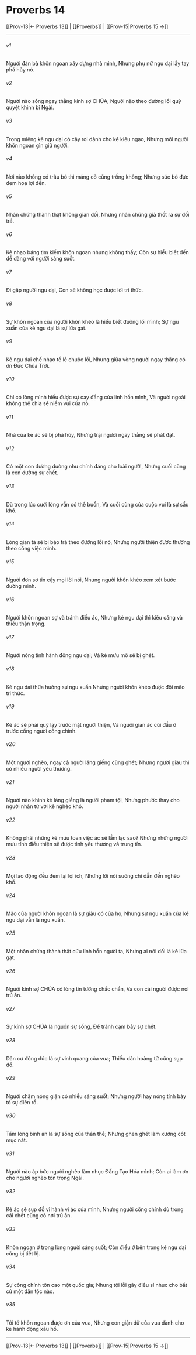# Proverbs 14

[[Prov-13|← Proverbs 13]] | [[Proverbs]] | [[Prov-15|Proverbs 15 →]]
***



###### v1 
Người đàn bà khôn ngoan xây dựng nhà mình, Nhưng phụ nữ ngu dại lấy tay phá hủy nó. 

###### v2 
Người nào sống ngay thẳng kính sợ CHÚA, Người nào theo đường lối quỷ quyệt khinh bỉ Ngài. 

###### v3 
Trong miệng kẻ ngu dại có cây roi dành cho kẻ kiêu ngạo, Nhưng môi người khôn ngoan gìn giữ người. 

###### v4 
Nơi nào không có trâu bò thì máng cỏ cũng trống không; Nhưng sức bò đực đem hoa lợi đến. 

###### v5 
Nhân chứng thành thật không gian dối, Nhưng nhân chứng giả thốt ra sự dối trá. 

###### v6 
Kẻ nhạo báng tìm kiếm khôn ngoan nhưng không thấy; Còn sự hiểu biết đến dễ dàng với người sáng suốt. 

###### v7 
Đi gặp người ngu dại, Con sẽ không học được lời tri thức. 

###### v8 
Sự khôn ngoan của người khôn khéo là hiểu biết đường lối mình; Sự ngu xuẩn của kẻ ngu dại là sự lừa gạt. 

###### v9 
Kẻ ngu dại chế nhạo tế lễ chuộc lỗi, Nhưng giữa vòng người ngay thẳng có ơn Đức Chúa Trời. 

###### v10 
Chỉ có lòng mình hiểu được sự cay đắng của linh hồn mình, Và người ngoài không thể chia sẻ niềm vui của nó. 

###### v11 
Nhà của kẻ ác sẽ bị phá hủy, Nhưng trại người ngay thẳng sẽ phát đạt. 

###### v12 
Có một con đường dường như chính đáng cho loài người, Nhưng cuối cùng là con đường sự chết. 

###### v13 
Dù trong lúc cười lòng vẫn có thể buồn, Và cuối cùng của cuộc vui là sự sầu khổ. 

###### v14 
Lòng gian tà sẽ bị báo trả theo đường lối nó, Nhưng người thiện được thưởng theo công việc mình. 

###### v15 
Người đơn sơ tin cậy mọi lời nói, Nhưng người khôn khéo xem xét bước đường mình. 

###### v16 
Người khôn ngoan sợ và tránh điều ác, Nhưng kẻ ngu dại thì kiêu căng và thiếu thận trọng. 

###### v17 
Người nóng tính hành động ngu dại; Và kẻ mưu mô sẽ bị ghét. 

###### v18 
Kẻ ngu dại thừa hưởng sự ngu xuẩn Nhưng người khôn khéo được đội mão tri thức. 

###### v19 
Kẻ ác sẽ phải quỳ lạy trước mặt người thiện, Và người gian ác cúi đầu ở trước cổng người công chính. 

###### v20 
Một người nghèo, ngay cả người láng giềng cũng ghét; Nhưng người giàu thì có nhiều người yêu thương. 

###### v21 
Người nào khinh kẻ láng giềng là người phạm tội, Nhưng phước thay cho người nhân từ với kẻ nghèo khó. 

###### v22 
Không phải những kẻ mưu toan việc ác sẽ lầm lạc sao? Nhưng những người mưu tính điều thiện sẽ được tình yêu thương và trung tín. 

###### v23 
Mọi lao động đều đem lại lợi ích, Nhưng lời nói suông chỉ dẫn đến nghèo khổ. 

###### v24 
Mão của người khôn ngoan là sự giàu có của họ, Nhưng sự ngu xuẩn của kẻ ngu dại vẫn là ngu xuẩn. 

###### v25 
Một nhân chứng thành thật cứu linh hồn người ta, Nhưng ai nói dối là kẻ lừa gạt. 

###### v26 
Người kính sợ CHÚA có lòng tin tưởng chắc chắn, Và con cái người được nơi trú ẩn. 

###### v27 
Sự kính sợ CHÚA là nguồn sự sống, Để tránh cạm bẫy sự chết. 

###### v28 
Dân cư đông đúc là sự vinh quang của vua; Thiếu dân hoàng tử cũng sụp đổ. 

###### v29 
Người chậm nóng giận có nhiều sáng suốt; Nhưng người hay nóng tính bày tỏ sự điên rồ. 

###### v30 
Tấm lòng bình an là sự sống của thân thể; Nhưng ghen ghét làm xương cốt mục nát. 

###### v31 
Người nào áp bức người nghèo làm nhục Đấng Tạo Hóa mình; Còn ai làm ơn cho người nghèo tôn trọng Ngài. 

###### v32 
Kẻ ác sẽ sụp đổ vì hành vi ác của mình, Nhưng người công chính dù trong cái chết cũng có nơi trú ẩn. 

###### v33 
Khôn ngoan ở trong lòng người sáng suốt; Còn điều ở bên trong kẻ ngu dại cũng bị tiết lộ. 

###### v34 
Sự công chính tôn cao một quốc gia; Nhưng tội lỗi gây điều sỉ nhục cho bất cứ một dân tộc nào. 

###### v35 
Tôi tớ khôn ngoan được ơn của vua, Nhưng cơn giận dữ của vua dành cho kẻ hành động xấu hổ.

***
[[Prov-13|← Proverbs 13]] | [[Proverbs]] | [[Prov-15|Proverbs 15 →]]
